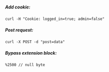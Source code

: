 ##### Add cookie:
`curl -H "Cookie: logged_in=true; admin=false"`

##### Post request:
`curl -X POST -d "post=data"`

##### Bypass extension block:
`%2500 // null byte`
